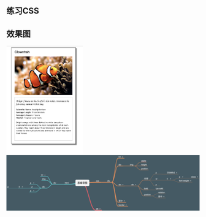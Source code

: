 ## 练习CSS


## 效果图
<img src="image/fish.png" alt="fish" width="200"/>
<img src="image/思维导图.png" alt="fish" width="1550" heigh:"1000"/>

